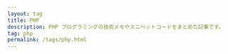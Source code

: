 ```yaml
---
layout: tag
title: PHP
description: PHP プログラミングの技術メモやスニペットコードをまとめた記事です。
tag: php
permalink: /tags/php.html
---
```

